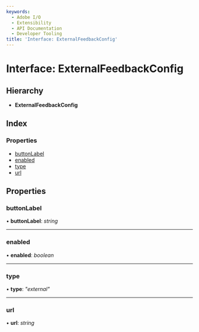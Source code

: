 ```yaml
---
keywords:
  - Adobe I/O
  - Extensibility
  - API Documentation
  - Developer Tooling
title: 'Interface: ExternalFeedbackConfig'
---
```


# Interface: ExternalFeedbackConfig

## Hierarchy

* **ExternalFeedbackConfig**

## Index

### Properties

* [buttonLabel](topbar-externalfeedbackconfig.md#buttonlabel)
* [enabled](topbar-externalfeedbackconfig.md#enabled)
* [type](topbar-externalfeedbackconfig.md#type)
* [url](topbar-externalfeedbackconfig.md#url)

## Properties

###  buttonLabel

• **buttonLabel**: *string*

<hr />

###  enabled

• **enabled**: *boolean*

<hr />

###  type

• **type**: *"external"*

<hr />

###  url

• **url**: *string*
